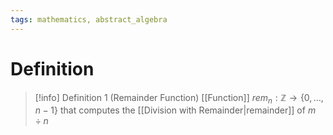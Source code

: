 ```yaml
---
tags: mathematics, abstract_algebra
---
```


# Definition

> [!info] Definition 1 (Remainder Function)
> [[Function]] $rem_n: \mathbb{Z} \rightarrow \{0, \dots, n - 1\}$ that computes the [[Division with Remainder|remainder]] of $m \div n$